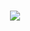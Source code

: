 

<h1 align="center">
    <img src="https://readme-typing-svg.herokuapp.com?font=Bungee+Spice&pause=1000&color=35CDF7&random=false&width=435&lines=Hi+There!..+%F0%9F%91%8B%F0%9F%A4%98;I'm+Harsh+Kumar ;" />
</h1>
      
<!--
**memyselfharsh02/memyselfharsh02** is a ✨ _special_ ✨ repository because its `README.md` (this file) appears on your GitHub profile.

Here are some ideas to get you started:

- 🔭 I’m currently working on ...
- 🌱 I’m currently learning ...
- 👯 I’m looking to collaborate on ...
- 🤔 I’m looking for help with ...
- 💬 Ask me abou ...
- 📫 How to reach me: ...
- 😄 Pronouns: ...
- ⚡ Fun fact: ...
-->

